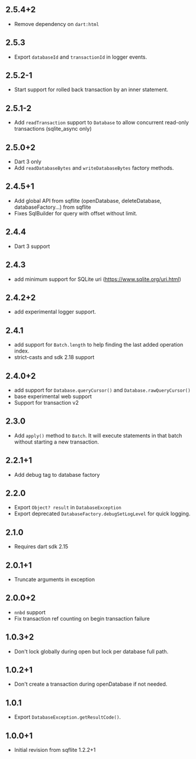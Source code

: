 ## 2.5.4+2

* Remove dependency on `dart:html`

## 2.5.3

* Export `databaseId` and `transactionId` in logger events.

## 2.5.2-1

* Start support for rolled back transaction by an inner statement.

## 2.5.1-2

* Add `readTransaction` support to `Database` to allow concurrent read-only transactions (sqlite_async only)
 
## 2.5.0+2

* Dart 3 only
* Add `readDatabaseBytes` and `writeDatabaseBytes` factory methods.

## 2.4.5+1

* Add global API from sqflite (openDatabase, deleteDatabase, databaseFactory...) from sqflite
* Fixes SqlBuilder for query with offset without limit.

## 2.4.4

* Dart 3 support

## 2.4.3

* add minimum support for SQLite uri (https://www.sqlite.org/uri.html)

## 2.4.2+2

* add experimental logger support.

## 2.4.1

* add support for `Batch.length` to help finding the last added operation index.
* strict-casts and sdk 2.18 support

## 2.4.0+2

* add support for `Database.queryCursor()` and `Database.rawQueryCursor()`
* base experimental web support
* Support for transaction v2

## 2.3.0

- Add `apply()` method to `Batch`. It will execute statements in that batch
  without starting a new transaction.

## 2.2.1+1

* Add debug tag to database factory

## 2.2.0

* Export `Object? result` in `DatabaseException`
* Export deprecated `DatabaseFactory.debugSetLogLevel` for quick logging.

## 2.1.0

* Requires dart sdk 2.15

## 2.0.1+1

* Truncate arguments in exception

## 2.0.0+2

* `nnbd` support
* Fix transaction ref counting on begin transaction failure

## 1.0.3+2

* Don't lock globally during open but lock per database full path.
 
## 1.0.2+1

* Don't create a transaction during openDatabase if not needed.

## 1.0.1

* Export `DatabaseException.getResultCode()`.

## 1.0.0+1

* Initial revision from sqflite 1.2.2+1
